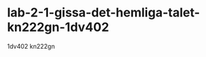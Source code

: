 lab-2-1-gissa-det-hemliga-talet-kn222gn-1dv402
==============================================

1dv402 kn222gn
